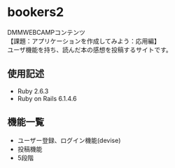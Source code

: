 # bookers2

DMMWEBCAMPコンテンツ  
【課題：アプリケーションを作成してみよう：応用編】   
ユーザ機能を持ち、読んだ本の感想を投稿するサイトです。


## 使用記述

- Ruby 2.6.3
- Ruby on Rails 6.1.4.6

## 機能一覧

- ユーザー登録、ログイン機能(devise)
- 投稿機能
- 5段階